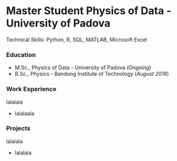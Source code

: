 # Master Student Physics of Data - University of Padova
Technical Skills: Python, R, SQL, MATLAB, Microsoft Excel

### Education
- M.Sc., Physics of Data - University of Padova (*Ongoing*)
- B.Sc., Physics - Bandung Institute of Technology (*August 2016*)

### Work Experience
lalalala
- lalalaala

### Projects 
lalalala
- lalalala
